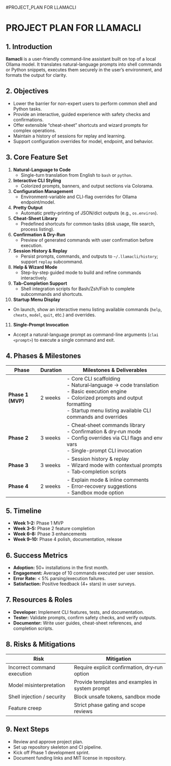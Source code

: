 #PROJECT_PLAN FOR LLAMACLI
# PROJECT PLAN FOR LLAMACLI

## 1. Introduction
**llamacli** is a user-friendly command-line assistant built on top of a local Ollama model. It translates natural-language prompts into shell commands or Python snippets, executes them securely in the user’s environment, and formats the output for clarity.

## 2. Objectives
- Lower the barrier for non-expert users to perform common shell and Python tasks.
- Provide an interactive, guided experience with safety checks and confirmations.
- Offer extensible “cheat-sheet” shortcuts and wizard prompts for complex operations.
- Maintain a history of sessions for replay and learning.
- Support configuration overrides for model, endpoint, and behavior.

## 3. Core Feature Set
1. **Natural-Language to Code**  
   - Single-turn translation from English to `bash` or `python`.
2. **Interactive CLI Styling**  
   - Colorized prompts, banners, and output sections via Colorama.
3. **Configuration Management**  
   - Environment-variable and CLI-flag overrides for Ollama endpoint/model.
4. **Pretty Output**  
   - Automatic pretty-printing of JSON/dict outputs (e.g., `os.environ`).
5. **Cheat-Sheet Library**  
   - Predefined shortcuts for common tasks (disk usage, file search, process listing).
6. **Confirmation & Dry-Run**  
   - Preview of generated commands with user confirmation before execution.
7. **Session History & Replay**  
   - Persist prompts, commands, and outputs to `~/.llamacli/history`; support `replay` subcommand.
8. **Help & Wizard Mode**  
   - Step-by-step guided mode to build and refine commands interactively.
9. **Tab-Completion Support**  
   - Shell integration scripts for Bash/Zsh/Fish to complete subcommands and shortcuts.
10. **Startup Menu Display**  
   - On launch, show an interactive menu listing available commands (`help`, `cheats`, `model`, `quit`, etc.) and overrides.
11. **Single-Prompt Invocation**  
   - Accept a natural-language prompt as command-line arguments (`clai <prompt>`) to execute a single command and exit.

## 4. Phases & Milestones

| Phase    | Duration | Milestones & Deliverables                                                    |
|----------|----------|-------------------------------------------------------------------------------|
| **Phase 1 (MVP)** | 2 weeks  | - Core CLI scaffolding<br>- Natural‑language → code translation<br>- Basic execution engine<br>- Colorized prompts and output formatting<br>- Startup menu listing available CLI commands and overrides |
| **Phase 2**       | 3 weeks  | - Cheat‑sheet commands library<br>- Confirmation & dry‑run mode<br>- Config overrides via CLI flags and env vars<br>- Single-prompt CLI invocation |
| **Phase 3**       | 3 weeks  | - Session history & replay<br>- Wizard mode with contextual prompts<br>- Tab‑completion scripts |
| **Phase 4**       | 2 weeks  | - Explain mode & inline comments<br>- Error‑recovery suggestions<br>- Sandbox mode option |

## 5. Timeline
- **Week 1–2:** Phase 1 MVP  
- **Week 3–5:** Phase 2 feature completion  
- **Week 6–8:** Phase 3 enhancements  
- **Week 9–10:** Phase 4 polish, documentation, release

## 6. Success Metrics
- **Adoption:** 50+ installations in the first month.  
- **Engagement:** Average of 10 commands executed per user session.  
- **Error Rate:** < 5% parsing/execution failures.  
- **Satisfaction:** Positive feedback (4+ stars) in user surveys.

## 7. Resources & Roles
- **Developer:** Implement CLI features, tests, and documentation.  
- **Tester:** Validate prompts, confirm safety checks, and verify outputs.  
- **Documenter:** Write user guides, cheat-sheet references, and completion scripts.

## 8. Risks & Mitigations
| Risk                         | Mitigation                                      |
|------------------------------|-------------------------------------------------|
| Incorrect command execution  | Require explicit confirmation, dry‑run option   |
| Model misinterpretation      | Provide templates and examples in system prompt |
| Shell injection / security   | Block unsafe tokens, sandbox mode               |
| Feature creep                | Strict phase gating and scope reviews           |

## 9. Next Steps
- Review and approve project plan.
- Set up repository skeleton and CI pipeline.
- Kick off Phase 1 development sprint.
- Document funding links and MIT license in repository.
